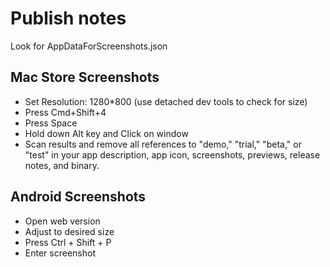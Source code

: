 # Publish notes

Look for AppDataForScreenshots.json

## Mac Store Screenshots
* Set Resolution: 1280*800 (use detached dev tools to check for size)
* Press Cmd+Shift+4
* Press Space
* Hold down Alt key and Click on window
* Scan results and remove all references to "demo," "trial," "beta," or "test" in your app description, app icon, screenshots, previews, release notes, and binary.


## Android Screenshots
* Open web version
* Adjust to desired size
* Press Ctrl + Shift + P
* Enter screenshot
